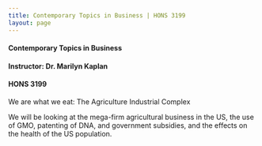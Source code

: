 ```yaml
---
title: Contemporary Topics in Business | HONS 3199
layout: page
---
```


#### Contemporary Topics in Business

#### Instructor: Dr. Marilyn Kaplan

#### HONS 3199

We are what we eat: The Agriculture Industrial Complex

We will be looking at the mega-firm agricultural business in the US, the use of GMO, patenting of DNA, and government subsidies, and the effects on the health of the US population.


